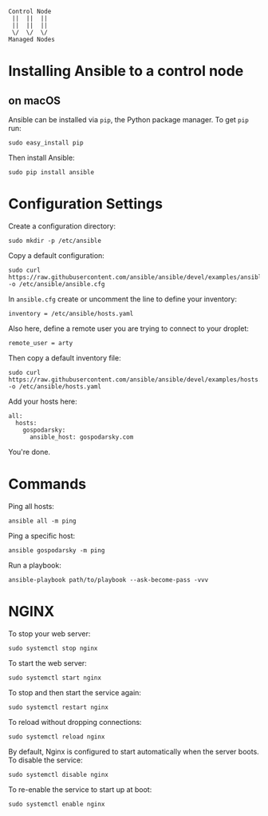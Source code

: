     Control Node
     ||  ||  ||
     ||  ||  ||
     \/  \/  \/
    Managed Nodes

# Installing Ansible to a control node

## on macOS

Ansible can be installed via `pip`, the Python package manager. To get `pip` run:

    sudo easy_install pip

Then install Ansible:

    sudo pip install ansible

# Configuration Settings

Create a configuration directory:

    sudo mkdir -p /etc/ansible

Copy a default configuration:

    sudo curl https://raw.githubusercontent.com/ansible/ansible/devel/examples/ansible.cfg -o /etc/ansible/ansible.cfg

In `ansible.cfg` create or uncomment the line to define your inventory:

    inventory = /etc/ansible/hosts.yaml

Also here, define a remote user you are trying to connect to your droplet:

    remote_user = arty

Then copy a default inventory file:

    sudo curl https://raw.githubusercontent.com/ansible/ansible/devel/examples/hosts.yaml -o /etc/ansible/hosts.yaml

Add your hosts here:

```
all:
  hosts:
    gospodarsky:
      ansible_host: gospodarsky.com
```

You're done.

# Commands

Ping all hosts:

    ansible all -m ping

Ping a specific host:

    ansible gospodarsky -m ping

Run a playbook:

    ansible-playbook path/to/playbook --ask-become-pass -vvv

# NGINX

To stop your web server:

    sudo systemctl stop nginx

To start the web server:

    sudo systemctl start nginx

To stop and then start the service again:

    sudo systemctl restart nginx

To reload without dropping connections:

    sudo systemctl reload nginx

By default, Nginx is configured to start automatically when the server boots. To disable the service:

    sudo systemctl disable nginx

To re-enable the service to start up at boot:

    sudo systemctl enable nginx
